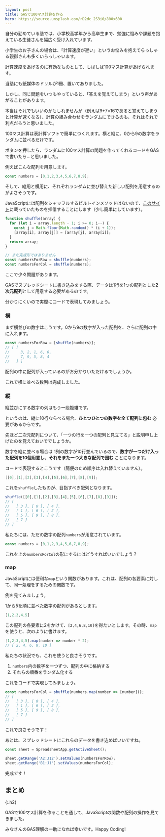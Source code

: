 ```yaml
---
layout: post
title: GASで100マス計算を作る
hero: https://source.unsplash.com/rD2dc_2S3i0/800x600
---
```


自分の勤めている塾では、小学校高学年から高卒生まで、勉強に悩みや課題を抱えている生徒さんを幅広く受け入れています。

小学生のお子さんの場合は、「計算速度が遅い」というお悩みを抱えてらっしゃる親御さんも多くいらっしゃいます。

計算速度をあげるのに有効なものとして、しばしば100マス計算があげられます。

当塾にも紙媒体のドリルが1冊、置いてありました。

しかし、同じ問題をいつもやっていると、「答えを覚えてしまう」という声があがることがあります。

本当はそれでもいいのかもしれませんが（例えば9+7=16であると覚えてしまうと計算が速くなる）、計算の組み合わせをランダムにできるのも、それはそれで利点だろうと思いました。

100マス計算は表計算ソフトで簡単につくれます。横と縦に、0から9の数字をランダムに並べるだけです。

ボタンを押したら、ランダムに100マス計算の問題を作ってくれるコードをGASで書いたら…と思いました。

例えばこんな配列を用意します。

```js
const numbers = [0,1,2,3,4,5,6,7,8,9];
```

そして、縦用と横用に、それぞれランダムに並び替えた新しい配列を用意するのがよさそうです。

JavaScriptには配列をシャッフルするビルトインメソッドはないので、[このサイト](https://www.nxworld.net/js-array-shuffle.html)に載っていたものを拝借することにします（少し簡単にしています）。


```js
function shuffle(array) {
  for (let i = array.length - 1; i >= 0; i--) {
    const j = Math.floor(Math.random() * (i + 1));
    [array[i], array[j]] = [array[j], array[i]];
  }
  return array;
}

// まだ完成形ではありません
const numbersForRow = shuffle(numbers);
const numbersForCol = shuffle(numbers);
```

ここで少々問題があります。

GASでスプレッドシートに書き込みをする際、データは1行を1つの配列とした**2次元配列**として用意する必要があるのです。

分かりにくいので実際にコードで表現してみましょう。

### 横

まず横並びの数字はこうです。0から9の数字が入った配列を、さらに配列の中に入れます。

```js
const numbersForRow = [shuffle(numbers)];
// [ [
//     3, 2, 1, 6, 0,
//     7, 9, 5, 8, 4
//   ] ]
```

<!-- {% include image.html url="/assets/images/numbers-for-row.40.36.png" description="numbers-for-row" class="large" %} -->

配列の中に配列が入っているのがお分かりいただけるでしょうか。

これで横に並べる数列は完成しました。

### 縦

縦並びにする数字の列はもう一段複雑です。

というのは、縦に10行ならべる場合、**ひとつひとつの数字を全て配列に包む** 必要があるからです。

先ほど二次元配列について、「一つの行を一つの配列と見立てる」と説明申し上げたのを覚えておいででしょうか。

数字を縦に並べる場合は 1列の数字が10行並んでいるので、**数字が一つだけ入った配列を10個用意し、それをまた一つ大きな配列で囲む** ことになります。

コードで表現するとこうです（簡便のため順序は入れ替えていません）。

```js
[[0],[1],[2],[3],[4],[5],[6],[7],[8],[9]];
```

これを`shuffle`したものが、目指すべき配列となります。

```js
shuffle([[0],[1],[2],[3],[4],[5],[6],[7],[8],[9]]);
// [
//   [ 3 ], [ 0 ], [ 4 ],
//   [ 1 ], [ 6 ], [ 2 ],
//   [ 5 ], [ 9 ], [ 8 ],
//   [ 7 ]
// ]
```

私たちには、ただの数字の配列`numbers`が用意されています。

```js
const numbers = [0,1,2,3,4,5,6,7,8,9];
```

これを上の`numbersForCol`の形にするにはどうすればいいでしょう？

### map

JavaScriptには便利な`map`という関数があります。これは、配列の各要素に対して、同一処理をするための関数です。

例を見てみましょう。

1から5を順に並べた数字の配列があるとします。

```js
[1,2,3,4,5]
```

この配列の各要素に2をかけて、`[2,4,6,8,10]`を得たいとします。その時、`map`を使うと、次のように書けます。

```js
[1,2,3,4,5].map(number => number * 2);
// [ 2, 4, 6, 8, 10 ]
```

私たちの状況でも、これを使うと良さそうです。

1. `numbers`内の数字を一つずつ、配列の中に格納する
2. それらの順番をランダム化する

これをコードで実現してみましょう。

```js
const numbersForCol = shuffle(numbers.map(number => [number]));
// [
//   [ 3 ], [ 0 ], [ 4 ],
//   [ 1 ], [ 6 ], [ 2 ],
//   [ 5 ], [ 9 ], [ 8 ],
//   [ 7 ]
// ]
```

これで良さそうです！

あとは、スプレッドシートにこれらのデータを書き込めばいいですね。

```js
const sheet = SpreadsheetApp.getActiveSheet();

sheet.getRange('A2:J12').setValues(numbersForRow);
sheet.getRange('B1:J1').setValues(numbersForCol);
```

完成です！

## まとめ
{:.h2}

GASで100マス計算を作ることを通して、JavaScriptの関数や配列の操作を見てきました。

みなさんのGAS理解の一助になれば幸いです。Happy Coding!
